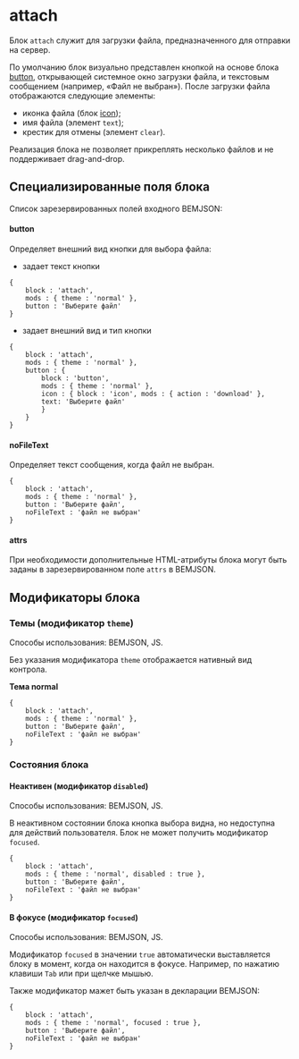 # attach

Блок `attach` служит для загрузки файла, предназначенного для отправки на сервер.

По умолчанию блок визуально представлен кнопкой на основе блока [button](../button/button.ru.md), открывающей системное окно загрузки файла, и текстовым сообщением (например, «Файл не выбран»). После загрузки файла отображаются следующие элементы:

* иконка файла (блок [icon](../icon/icon.md));
* имя файла (элемент `text`);
* крестик для отмены (элемент `clear`).

Реализация блока не позволяет прикреплять несколько файлов и не поддерживает drag-and-drop.

## Специализированные поля блока

Список зарезервированных полей входного BEMJSON:

#### button

Определяет внешний вид кнопки для выбора файла:

* задает текст кнопки

```bemjson
{
    block : 'attach',
    mods : { theme : 'normal' },
    button : 'Выберите файл'
}
```
* задает внешний вид и тип кнопки

```bemjson
{
    block : 'attach',
    mods : { theme : 'normal' },
    button : {
        block : 'button',
        mods : { theme : 'normal' },
        icon : { block : 'icon', mods : { action : 'download' },
        text: 'Выберите файл'
        }
    }
}
```

#### noFileText

Определяет текст сообщения, когда файл не выбран.

```bemjson
{
    block : 'attach',
    mods : { theme : 'normal' },
    button : 'Выберите файл',
    noFileText : 'файл не выбран'
}
```

#### attrs

При необходимости дополнительные HTML-атрибуты блока могут быть заданы в зарезервированном поле `attrs` в BEMJSON.

## Модификаторы блока

### Темы (модификатор `theme`)

Способы использования: BEMJSON, JS.

Без указания модификатора `theme` отображается нативный вид контрола.

**Тема normal**

```bemjson
{
    block : 'attach',
    mods : { theme : 'normal' },
    button : 'Выберите файл',
    noFileText : 'файл не выбран'
}
```

### Состояния блока

#### Неактивен (модификатор `disabled`)

Способы использования: BEMJSON, JS.

В неактивном состоянии блока кнопка выбора видна, но недоступна для действий пользователя. Блок не может получить модификатор `focused`.

```bemjson
{
    block : 'attach',
    mods : { theme : 'normal', disabled : true },
    button : 'Выберите файл',
    noFileText : 'файл не выбран'
}
```

#### В фокусе (модификатор `focused`)

Способы использования: BEMJSON, JS.

Модификатор `focused` в значении `true` автоматически выставляется блоку в момент, когда он находится в фокусе. Например, по нажатию клавиши `Tab` или при щелчке мышью.

Также модификатор мажет быть указан в декларации BEMJSON:

```bemjson
{
    block : 'attach',
    mods : { theme : 'normal', focused : true },
    button : 'Выберите файл',
    noFileText : 'файл не выбран'
}
```
